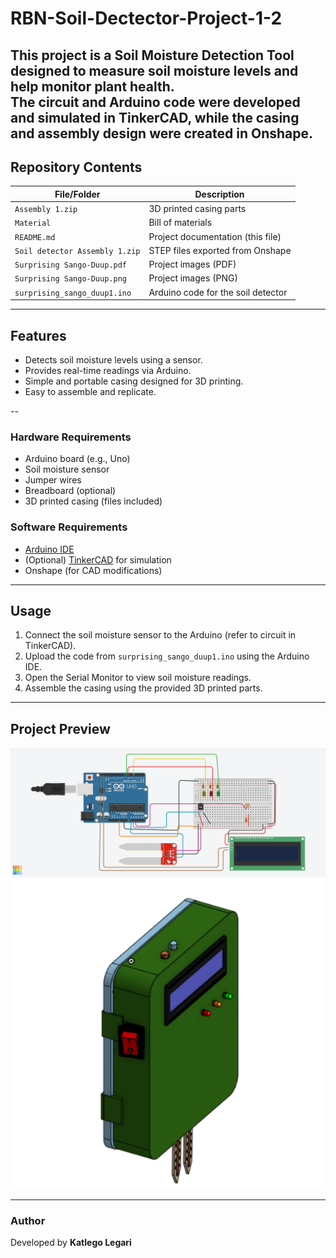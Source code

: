# RBN-Soil-Dectector-Project-1-2
This project is a **Soil Moisture Detection Tool** designed to measure soil moisture levels and help monitor plant health.  
The circuit and Arduino code were developed and simulated in **TinkerCAD**, while the casing and assembly design were created in **Onshape**.
---

##  Repository Contents

| File/Folder | Description |
|-------------|-------------|
| `Assembly 1.zip` | 3D printed casing parts |
| `Material` | Bill of materials |
| `README.md` | Project documentation (this file) |
| `Soil detector Assembly 1.zip` | STEP files exported from Onshape |
| `Surprising Sango-Duup.pdf` | Project images (PDF) |
| `Surprising Sango-Duup.png` | Project images (PNG) |
| `surprising_sango_duup1.ino` | Arduino code for the soil detector |

---
##  Features
- Detects soil moisture levels using a sensor.  
- Provides real-time readings via Arduino.  
- Simple and portable casing designed for 3D printing.  
- Easy to assemble and replicate.  

--
### Hardware Requirements
- Arduino board (e.g., Uno)  
- Soil moisture sensor  
- Jumper wires  
- Breadboard (optional)  
- 3D printed casing (files included)  

### Software Requirements
- [Arduino IDE](https://www.arduino.cc/en/software)  
- (Optional) [TinkerCAD](https://www.tinkercad.com/) for simulation  
- Onshape (for CAD modifications)  

---

## Usage
1. Connect the soil moisture sensor to the Arduino (refer to circuit in TinkerCAD).  
2. Upload the code from `surprising_sango_duup1.ino` using the Arduino IDE.  
3. Open the Serial Monitor to view soil moisture readings.  
4. Assemble the casing using the provided 3D printed parts.  

---

## Project Preview
![Project Image](Surprising%20Sango-Duup.png) 
![Project Image](https://github.com/Katlego1861/RBN-Soil-Dectector-Project-1-2/blob/main/soil%20detector%20picture.png
) 


---

### Author
Developed by **Katlego Legari**
